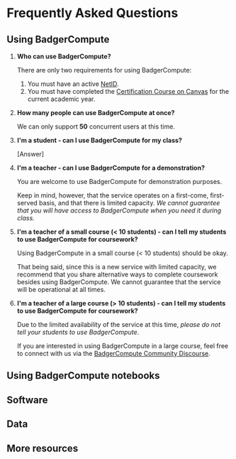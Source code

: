 # Frequently Asked Questions

## Using BadgerCompute

1. **Who can use BadgerCompute?**

    There are only two requirements for using BadgerCompute:

    1. You must have an active [NetID](https://kb.wisc.edu/iam/page.php?id=4966).
    2. You must have completed the [Certification Course on Canvas]() for the current academic year.

1. **How many people can use BadgerCompute at once?**

    We can only support **50** concurrent users at this time.

1. **I'm a student - can I use BadgerCompute for my class?**

    [Answer]

1. **I'm a teacher - can I use BadgerCompute for a demonstration?**

    You are welcome to use BadgerCompute for demonstration purposes.

    Keep in mind, however, that the service operates on a first-come, first-served basis, and that there is limited capacity.
    *We cannot guarantee that you will have access to BadgerCompute when you need it during class.*

1. **I'm a teacher of a small course (< 10 students) - can I tell my students to use BadgerCompute for coursework?**

    Using BadgerCompute in a small course (< 10 students) should be okay.

    That being said, since this is a new service with limited capacity, we recommend that
    you share alternative ways to complete coursework besides using BadgerCompute.
    We cannot guarantee that the service will be operational at all times.

1. **I'm a teacher of a large course (> 10 students) - can I tell my students to use BadgerCompute for coursework?**

    Due to the limited availability of the service at this time, *please do not tell your students to use BadgerCompute*.

    If you are interested in using BadgerCompute in a large course, feel free to connect with us via the [BadgerCompute Community Discourse]().

## Using BadgerCompute notebooks

## Software

## Data

## More resources


